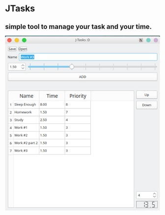 # JTasks
## simple tool to manage your task and your time.
![JTasks](/images/2023-01-18_19-39.png "screenshot from JTasks")
